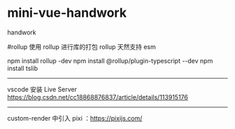# mini-vue-handwork
handwork




#rollup
使用 rollup 进行库的打包
rollup 天然支持 esm


npm install rollup -dev
npm install @rollup/plugin-typescript --dev
npm install tslib




--------

vscode 安装 Live Server
https://blog.csdn.net/cc18868876837/article/details/113915176


----------


custom-render 中引入 pixi ：https://pixijs.com/